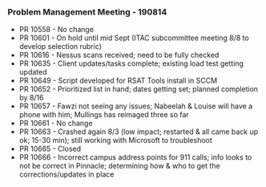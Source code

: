 ### Problem Management Meeting - 190814

* PR 10558 - No change
* PR 10601 - On hold until mid Sept (ITAC subcommittee meeting 8/8 to develop selection rubric)
* PR 10616 - Nessus scans received; need to be fully checked
* PR 10635 - Client updates/tasks complete; existing load test getting updated
* PR 10649 - Script developed for RSAT Tools install in SCCM
* PR 10652 - Prioritized list in hand; dates getting set; planned completion by 8/16
* PR 10657 - Fawzi not seeing any issues; Nabeelah & Louise will have a phone with him; Mullings has reimaged three so far
* PR 10661 - No change
* PR 10663 - Crashed again 8/3 (low impact; restarted & all came back up ok; 15-30 min); still working with Microsoft to troubleshoot
* PR 10665 - Closed
* PR 10666 - Incorrect campus address points for 911 calls; info looks to not be correct in Pinnacle; determining how & who to get the corrections/updates in place